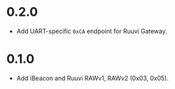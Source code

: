 # 0.2.0
 - Add UART-specific `0xCA` endpoint for Ruuvi Gateway.

# 0.1.0
 - Add iBeacon and Ruuvi RAWv1, RAWv2 (0x03, 0x05).